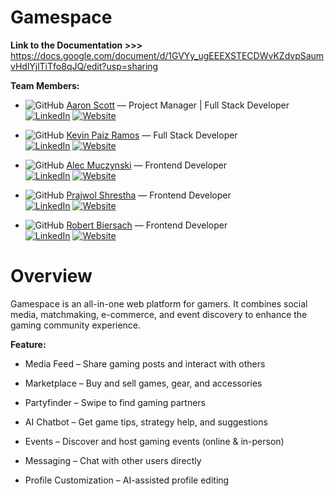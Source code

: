 # Gamespace

**Link to the Documentation >>>**
https://docs.google.com/document/d/1GVYy_ugEEEXSTECDWvKZdvpSaumvHdlYjlTiTfo8qJQ/edit?usp=sharing

**Team Members:**

- ![GitHub](https://img.icons8.com/ios-glyphs/20/000000/github.png) [Aaron Scott](https://github.com/AaronScott2025) — Project Manager | Full Stack Developer  
  [![LinkedIn](https://img.icons8.com/color/20/linkedin.png)](https://linkedin.com/in/aaron-scott-1042252a0/) [![Website](https://img.icons8.com/color/20/domain.png)](https://aaronscott2025.github.io)

- ![GitHub](https://img.icons8.com/ios-glyphs/20/000000/github.png) [Kevin Paiz Ramos](https://github.com/KevinPaizRamos) — Full Stack Developer  
  [![LinkedIn](https://img.icons8.com/color/20/linkedin.png)](https://www.linkedin.com/in/kevinpaiz) [![Website](https://img.icons8.com/color/20/domain.png)](https://kevin-paiz.vercel.app/)

- ![GitHub](https://img.icons8.com/ios-glyphs/20/000000/github.png) [Alec Muczynski](https://github.com/alecmucz) — Frontend Developer  
  [![LinkedIn](https://img.icons8.com/color/20/linkedin.png)](https://linkedin.com/in/alec-muczynski) [![Website](https://img.icons8.com/color/20/domain.png)](https://alecmucz.github.io)

- ![GitHub](https://img.icons8.com/ios-glyphs/20/000000/github.png) [Prajwol Shrestha](https://github.com/Praj003) — Frontend Developer  
  [![LinkedIn](https://img.icons8.com/color/20/linkedin.png)](https://www.linkedin.com/in/prajwol-shrestha-30aa6025b/) [![Website](https://img.icons8.com/color/20/domain.png)](https://prajwolshrestha.dev)

- ![GitHub](https://img.icons8.com/ios-glyphs/20/000000/github.png) [Robert Biersach](https://github.com/RBiersach) — Frontend Developer  
  [![LinkedIn](https://img.icons8.com/color/20/linkedin.png)](https://www.linkedin.com/in/robert-biersach-4a48a8339/) [![Website](https://img.icons8.com/color/20/domain.png)](https://robertbiersach.dev)

# Overview

Gamespace is an all-in-one web platform for gamers. It combines social media, matchmaking, e-commerce, and event discovery to enhance the gaming community experience.

**Feature:**

- Media Feed – Share gaming posts and interact with others

- Marketplace – Buy and sell games, gear, and accessories

- Partyfinder – Swipe to find gaming partners

- AI Chatbot – Get game tips, strategy help, and suggestions

- Events – Discover and host gaming events (online & in-person)

- Messaging – Chat with other users directly

- Profile Customization – AI-assisted profile editing
